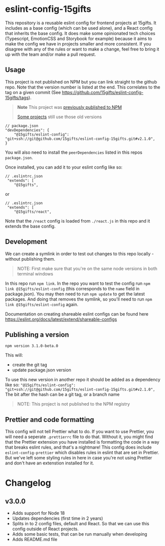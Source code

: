 # eslint-config-15gifts

This repository is a reusable eslint config for frontend projects at 15gifts. It includes as a base config (which can be used alone), and a React config that inherits the base config.
It does make some opinionated tech choices (Typescript, EmotionCSS and Storybook for example) because it aims to make the config we have in projects smaller and more consistent.
If you disagree with any of the rules or want to make a change, feel free to bring it up with the team and/or make a pull request.

## Usage

This project is not published on NPM but you can link straight to the github repo. Note that the version number is listed at the end. This correlates to the tag on a given commit (See https://github.com/15gifts/eslint-config-15gifts/tags).

> **Note**
> This project was [previously published to NPM](https://www.npmjs.com/package/@15gifts/eslint-config)
>
> [Some projects](https://github.com/search?q=org%3A15gifts+%22%5C%22%4015gifts%2Feslint-config%5C%22%3A+%5C%22%5E%22&type=code) still use those old versions

```
// package.json
"devDependencies": {
    "@15gifts/eslint-config": "git+ssh://git@github.com/15gifts/eslint-config-15gifts.git#v2.1.0",
}
```

You will also need to install the `peerDependencies` listed in this repos `package.json`.

Once installed, you can add it to your eslint config like so:

```
// .eslintrc.json
 "extends": [
    "@15gifts",
```

or

```
// .eslintrc.json
 "extends": [
    "@15gifts/react",
```

Note that the `/react` config is loaded from `./react.js` in this repo and it extends the base config.

## Development

We can create a symlink in order to test out changes to this repo locally - without publishing them.

> NOTE: First make sure that you're on the same node versions in both terminal windows

In this repo run `npm link`.
In the repo you want to test the config run `npm link @15gifts/eslint-config` (this corresponds to the `name` field in package.json).
You may then need to run `npm update` to get the latest packages. And doing that removes the symlink, so you'll need to run `npm link @15gifts/eslint-config` again.

Documentation on creating shareable eslint configs can be found here https://eslint.org/docs/latest/extend/shareable-configs

## Publishing a version

`npm version 3.1.0-beta.0`

This will:

- create the git tag
- update package.json version

To use this new version in another repo it should be added as a dependency like so:
`"@15gifts/eslint-config": "git+ssh://git@github.com/15gifts/eslint-config-15gifts.git#v2.1.0",`
The bit after the hash can be a git tag, or a branch name

> NOTE: This project is not published to the NPM registry

## Prettier and code formatting

This config will not tell Prettier what to do. If you want to use Prettier, you will need a seperate `.prettierrc` file to do that. Without it, you might find that the Prettier extension you have installed is formatting the code in a way that breaks eslint rules, and that's a nightmare!
This config does include `eslint-config-prettier` which disables rules in eslint that are set in Prettier. But we've left some styling rules in here in case you're not using Prettier and don't have an extenstion installed for it.

# Changelog

## v3.0.0

- Adds support for Node 18
- Updates dependencies (first time in 2 years)
- Splits in to 2 config files, default and React. So that we can use this config outside of React projects.
- Adds some basic tests, that can be run manually when developing
- Adds README.md file
